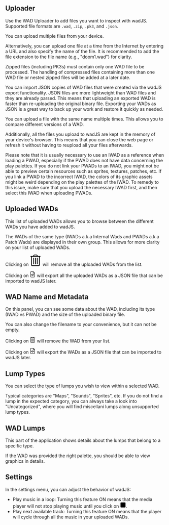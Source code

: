 ## Uploader

Use the WAD Uploader to add files you want to inspect with wadJS. Supported file formats are `.wad`, `.zip`, `.pk3`, and `.json`.

You can upload multiple files from your device.

Alternatively, you can upload one file at a time from the Internet by entering a URL and also specify the name of the file. It is recommended to add the file extension to the file name (e.g., "doom1.wad") for clarity.

Zipped files (including PK3s) must contain only one WAD file to be processed. The handling of compressed files containing more than one WAD file or nested zipped files will be added at a later date.

You can import JSON copies of WAD files that were created via the wadJS export functionality. JSON files are more lightweight than WAD files and they are already parsed. This means that uploading an exported WAD is faster than re-uploading the original binary file. Exporting your WADs as JSON is a great way to back up your work and restore it quickly as needed.

You can upload a file with the same name multiple times. This allows you to compare different versions of a WAD.

Additionally, all the files you upload to wadJS are kept in the memory of your device's browser. This means that you can close the web page or refresh it without having to reupload all your files afterwards.

Please note that it is usually necessary to use an IWAD as a reference when loading a PWAD, especially if the PWAD does not have data concerning the play palettes. If you do not link your PWADs to an IWAD, you might not be able to preview certain resources such as sprites, textures, patches, etc. If you link a PWAD to the incorrect IWAD, the colors of its graphic assets might be weird depending on the play palettes of the IWAD. To remedy to this issue, make sure that you upload the necessary IWAD first, and then select this IWAD when uploading PWADs.

## Uploaded WADs

This list of uploaded WADs allows you to browse between the different WADs you have added to wadJS.

The WADs of the same type (IWADs a.k.a Internal Wads and PWADs a.k.a Patch Wads) are displayed in their own group. This allows for more clarity on your list of uploaded WADs.

Clicking on <img src="./static/trash.svg"> will remove all the uploaded WADs from the list.

Clicking on <svg role="img" xmlns="http://www.w3.org/2000/svg" viewBox="0 0 384 512" height="18" width="18"><path fill="black" d="M369.941 97.941l-83.882-83.882A48 48 0 0 0 252.118 0H48C21.49 0 0 21.49 0 48v416c0 26.51 21.49 48 48 48h288c26.51 0 48-21.49 48-48V131.882a48 48 0 0 0-14.059-33.941zm-22.627 22.628a15.89 15.89 0 0 1 4.195 7.431H256V32.491a15.88 15.88 0 0 1 7.431 4.195l83.883 83.883zM336 480H48c-8.837 0-16-7.163-16-16V48c0-8.837 7.163-16 16-16h176v104c0 13.255 10.745 24 24 24h104v304c0 8.837-7.163 16-16 16zm-161.471-67.404l-25.928-7.527a5.1 5.1 0 0 1-3.476-6.32l58.027-199.869a5.1 5.1 0 0 1 6.32-3.476l25.927 7.527a5.1 5.1 0 0 1 3.476 6.32L180.849 409.12a5.1 5.1 0 0 1-6.32 3.476zm-48.446-47.674l18.492-19.724a5.101 5.101 0 0 0-.351-7.317L105.725 304l38.498-33.881a5.1 5.1 0 0 0 .351-7.317l-18.492-19.724a5.1 5.1 0 0 0-7.209-.233L57.61 300.279a5.1 5.1 0 0 0 0 7.441l61.263 57.434a5.1 5.1 0 0 0 7.21-.232zm139.043.232l61.262-57.434a5.1 5.1 0 0 0 0-7.441l-61.262-57.434a5.1 5.1 0 0 0-7.209.233l-18.492 19.724a5.101 5.101 0 0 0 .351 7.317L278.275 304l-38.499 33.881a5.1 5.1 0 0 0-.351 7.317l18.492 19.724a5.1 5.1 0 0 0 7.209.232z"></path></svg> will export all the uploaded WADs as a JSON file that can be imported to wadJS later.

## WAD Name and Metadata

On this panel, you can see some data about the WAD, including its type (IWAD vs PWAD) and the size of the uploaded binary file.

You can also change the filename to your convenience, but it can not be empty.

Clicking on <svg role="img" xmlns="http://www.w3.org/2000/svg" viewBox="0 0 448 512" height="18" width="18"><path fill="black" d="M296 432h16a8 8 0 0 0 8-8V152a8 8 0 0 0-8-8h-16a8 8 0 0 0-8 8v272a8 8 0 0 0 8 8zm-160 0h16a8 8 0 0 0 8-8V152a8 8 0 0 0-8-8h-16a8 8 0 0 0-8 8v272a8 8 0 0 0 8 8zM440 64H336l-33.6-44.8A48 48 0 0 0 264 0h-80a48 48 0 0 0-38.4 19.2L112 64H8a8 8 0 0 0-8 8v16a8 8 0 0 0 8 8h24v368a48 48 0 0 0 48 48h288a48 48 0 0 0 48-48V96h24a8 8 0 0 0 8-8V72a8 8 0 0 0-8-8zM171.2 38.4A16.1 16.1 0 0 1 184 32h80a16.1 16.1 0 0 1 12.8 6.4L296 64H152zM384 464a16 16 0 0 1-16 16H80a16 16 0 0 1-16-16V96h320zm-168-32h16a8 8 0 0 0 8-8V152a8 8 0 0 0-8-8h-16a8 8 0 0 0-8 8v272a8 8 0 0 0 8 8z"></path></svg> will remove the WAD from your list.

Clicking on <svg role="img" xmlns="http://www.w3.org/2000/svg" viewBox="0 0 384 512" height="18" width="18"><path fill="black" d="M369.941 97.941l-83.882-83.882A48 48 0 0 0 252.118 0H48C21.49 0 0 21.49 0 48v416c0 26.51 21.49 48 48 48h288c26.51 0 48-21.49 48-48V131.882a48 48 0 0 0-14.059-33.941zm-22.627 22.628a15.89 15.89 0 0 1 4.195 7.431H256V32.491a15.88 15.88 0 0 1 7.431 4.195l83.883 83.883zM336 480H48c-8.837 0-16-7.163-16-16V48c0-8.837 7.163-16 16-16h176v104c0 13.255 10.745 24 24 24h104v304c0 8.837-7.163 16-16 16zm-161.471-67.404l-25.928-7.527a5.1 5.1 0 0 1-3.476-6.32l58.027-199.869a5.1 5.1 0 0 1 6.32-3.476l25.927 7.527a5.1 5.1 0 0 1 3.476 6.32L180.849 409.12a5.1 5.1 0 0 1-6.32 3.476zm-48.446-47.674l18.492-19.724a5.101 5.101 0 0 0-.351-7.317L105.725 304l38.498-33.881a5.1 5.1 0 0 0 .351-7.317l-18.492-19.724a5.1 5.1 0 0 0-7.209-.233L57.61 300.279a5.1 5.1 0 0 0 0 7.441l61.263 57.434a5.1 5.1 0 0 0 7.21-.232zm139.043.232l61.262-57.434a5.1 5.1 0 0 0 0-7.441l-61.262-57.434a5.1 5.1 0 0 0-7.209.233l-18.492 19.724a5.101 5.101 0 0 0 .351 7.317L278.275 304l-38.499 33.881a5.1 5.1 0 0 0-.351 7.317l18.492 19.724a5.1 5.1 0 0 0 7.209.232z"></path></svg> will export the WADs as a JSON file that can be imported to wadJS later.

## Lump Types

You can select the type of lumps you wish to view within a selected WAD.

Typical categories are "Maps", "Sounds", "Sprites", etc. If you do not find a lump in the expected category, you can always take a look into "Uncategorized", where you will find miscellani lumps along unsupported lump types.

## WAD Lumps

This part of the application shows details about the lumps that belong to a specific type.

If the WAD was provided the right palette, you should be able to view graphics in details.

## Settings

In the settings menu, you can adjust the behavior of wadJS:
* Play music in a loop: Turning this feature ON means that the media player will not stop playing music until you click on <svg role="img" xmlns="http://www.w3.org/2000/svg" viewBox="0 0 448 512" height="18" width="18">
        <path fill="black" d="M400 32H48C21.5 32 0 53.5 0 80v352c0 26.5 21.5 48 48 48h352c26.5 0 48-21.5 48-48V80c0-26.5-21.5-48-48-48z" />
    </svg>.
* Play next available track: Turning this feature ON means that the player will cycle through all the music in your uploaded WADs.
